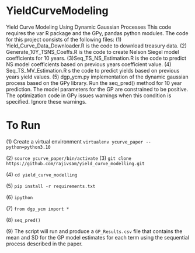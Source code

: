 # YieldCurveModeling
Yield Curve Modeling Using Dynamic Gaussian Processes
This code requires the var R package and the GPy, pandas python modules. The code for this project consists of the following files:
(1) Yield_Curve_Data_Downloader.R is the code to download treasury data.
(2) Generate_10Y_TSNS_Coeffs.R is the code to create Nelson Siegel model coefficients for 10 years.
(3)Seq_TS_NS_Estimation.R is the code to predict NS model coefficients based on previous years coefficient value.
(4) Seq_TS_MV_Estimation.R s the code to predict yields based on previous years yield values.
(5) dgp_ycm.py implementation of the dynamic gaussian process based on the GPy library. Run the seq_pred() method for 10 year prediction. The model parameters for the GP are constrained to be positive. The optimization code in GPy issues warnings when this condition is specified. Ignore these warnings.

# To Run
(1) Create a virtual environment `virtualenv ycurve_paper --python=python3.10`

(2) `source ycurve_paper/bin/activate`
(3) `git clone https://github.com/rajivsam/yield_curve_modelling.git`

(4) `cd yield_curve_modelling`

(5) `pip install -r requirements.txt`

(6) `ipython`

(7) `from dgp_ycm import *`

(8) `seq_pred()`

(9) The script will run and produce a `GP_Results.csv` file that contains the mean and SD for the GP model estimates for each term using the sequential process described in the paper.
 

